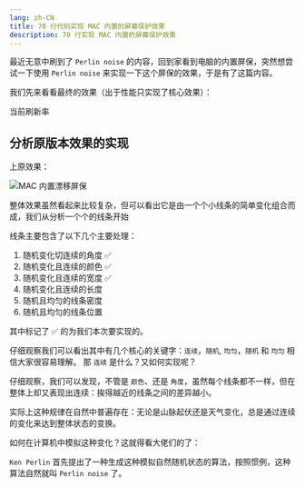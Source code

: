 ```yaml
---
lang: zh-CN
title: 70 行代码实现 MAC 内置的屏幕保护效果
description: 70 行实现 MAC 内置的屏幕保护效果
---
```


最近无意中刷到了 `Perlin noise` 的内容，回到家看到电脑的内置屏保，突然想尝试一下使用 `Perlin noise` 来实现一下这个屏保的效果，于是有了这篇内容。

我们先来看看最终的效果（出于性能只实现了核心效果）：

<screen-protect/>

当前刷新率 <view-fps />

## 分析原版本效果的实现

上原效果：

![MAC 内置漂移屏保](./original-display.gif)

整体效果虽然看起来比较复杂，但可以看出它是由一个个小线条的简单变化组合而成，我们从分析一个个的线条开始

线条主要包含了以下几个主要处理：

1. 随机变化切连续的角度 ✅
2. 随机变化且连续的颜色 ✅
3. 随机变化且连续的宽度 ✅
4. 随机变化且连续的长度
5. 随机且均匀的线条密度
6. 随机且均匀的线条位置

其中标记了 ✅  的为我们本次要实现的。

仔细观察我们可以看出其中有几个核心的关键字：`连续`，`随机`, `均匀`，`随机` 和 `均匀` 相信大家很容易理解。
那 `连续` 是什么？又如何实现呢？

仔细观察，我们可以发现，不管是 `颜色`、还是 `角度`，虽然每个线条都不一样，但在整体上却又表现出连续：挨得越近的线条之间的差异越小。

实际上这种规律在自然中普遍存在：无论是山脉起伏还是天气变化，总是通过连续的变化来达到整体状态的变换。

如何在计算机中模拟这种变化？这就得看大佬们的了：

`Ken Perlin` 首先提出了一种生成这种模拟自然随机状态的算法，按照惯例，这种算法自然就叫 `Perlin noise` 了。
